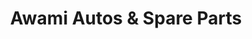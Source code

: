 ---
title: "Awami Autos & Spare Parts"
url: /karachi/awami-autos-and-spare-parts/
shop: car parts
---